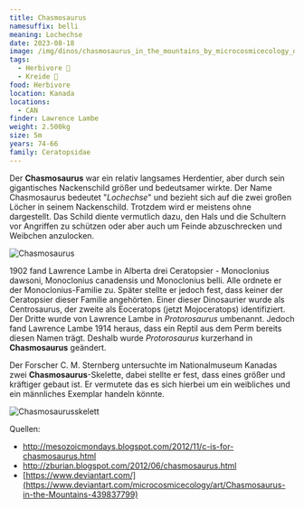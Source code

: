 ```yaml
---
title: Chasmosaurus
namesuffix: belli
meaning: Lochechse
date: 2023-08-18
image: /img/dinos/chasmosaurus_in_the_mountains_by_microcosmicecology_d79v90n-pre.jpg
tags:
  - Herbivore 🌿
  - Kreide 🦴
food: Herbivore
location: Kanada
locations:
  - CAN
finder: Lawrence Lambe
weight: 2.500kg
size: 5m
years: 74-66
family: Ceratopsidae
---
```

D﻿er **Chasmosaurus** war ein relativ langsames Herdentier, aber durch sein gigantisches Nackenschild größer und bedeutsamer wirkte. Der Name Chasmosaurus bedeutet "*Lochechse*" und bezieht sich auf die zwei großen Löcher in seinem Nackenschild. Trotzdem wird er meistens ohne dargestellt. Das Schild diente vermutlich dazu, den Hals und die Schultern vor Angriffen zu schützen oder aber auch um Feinde abzuschrecken und Weibchen anzulocken. 

![Chasmosaurus](/img/dinos/chasmosaurus_by_zdenek_burian_1976.jpg)

1﻿902 fand Lawrence Lambe in Alberta drei Ceratopsier - Monoclonius dawsoni, Monoclonius canadensis und Monoclonius belli. Alle ordnete er der Monoclonius-Familie zu. Später stellte er jedoch fest, dass keiner der Ceratopsier dieser Familie angehörten. Einer dieser Dinosaurier wurde als Centrosaurus, der zweite als Eoceratops (jetzt Mojoceratops) identifiziert. Der Dritte wurde von Lawrence Lambe in *Protorosaurus* umbenannt. Jedoch fand Lawrence Lambe 1914 heraus, dass ein Reptil aus dem Perm bereits diesen Namen trägt. Deshalb wurde *Protorosaurus* kurzerhand in **Chasmosaurus** geändert.  

Der Forscher C. M. Sternberg untersuchte im Nationalmuseum Kanadas zwei **Chasmosaurus**-Skelette, dabei stellte er fest, dass eines größer und kräftiger gebaut ist. Er vermutete das es sich hierbei um ein weibliches und ein männliches Exemplar handeln könnte. 

![Chasmosaurusskelett](/img/dinos/r.jpeg)

Quellen: 

* <http://mesozoicmondays.blogspot.com/2012/11/c-is-for-chasmosaurus.html>
* <http://zburian.blogspot.com/2012/06/chasmosaurus.html>
* [https://www.deviantart.com/](https://www.deviantart.com/microcosmicecology/art/Chasmosaurus-in-the-Mountains-439837799)